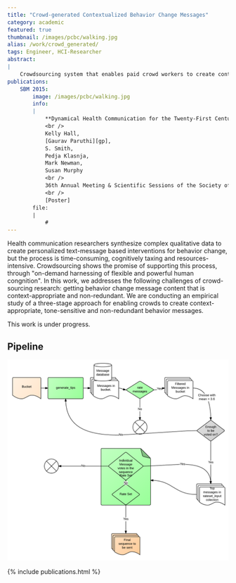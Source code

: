 ```yaml
---
title: "Crowd-generated Contextualized Behavior Change Messages"
category: academic
featured: true
thumbnail: /images/pcbc/walking.jpg
alias: /work/crowd_generated/
tags: Engineer, HCI-Researcher
abstract:
|
    Crowdsourcing system that enables paid crowd workers to create context-appropriate behavior messages.
publications:
    SBM 2015:
        image: /images/pcbc/walking.jpg
        info:
        |
            **Dynamical Health Communication for the Twenty-First Century.**
            <br />
            Kelly Hall,
            [Gaurav Paruthi][gp],
            S. Smith,
            Pedja Klasnja,
            Mark Newman,
            Susan Murphy
            <br />
            36th Annual Meeting & Scientific Sessions of the Society of Behavioral Medicine, San Antonio, TX, 2015
            <br />
            [Poster]
        file:
        |
            #
---
```


Health communication researchers synthesize complex qualitative data to create personalized text-message based interventions for behavior change, but the process is time-consuming, cognitively taxing and resources-intensive.  Crowdsourcing shows the promise of supporting this process, through "on-demand  harnessing of flexible and powerful human congnition". In this work, we addresses the following challenges of crowd-sourcing research: getting behavior change message content that is context-appropriate and non-redundant. We are conducting an empirical study of a three-stage approach for enabling crowds to create context-appropriate, tone-sensitive and non-redundant behavior messages.

This work is under progress.

## Pipeline
<p><img width="640px" src="/images/pcbc/crowd_pipelne.png" alt="mobile"></p>

{% include publications.html %}
